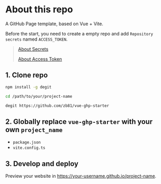 # About this repo

A GitHub Page template, based on Vue + Vite.

Before the start, you need to create a empty repo and add `Repository secrets` named `ACCESS_TOKEN`.

> [About Secrets](https://docs.github.com/en/actions/security-guides/encrypted-secrets#about-encrypted-secrets)
>
> [About Access Token](https://docs.github.com/en/authentication/keeping-your-account-and-data-secure/creating-a-personal-access-token#about-personal-access-tokens)

## 1. Clone repo

```bash
npm install -g degit

cd /path/to/your/project-name

degit https://github.com/zb81/vue-ghp-starter
```

## 2. Globally replace `vue-ghp-starter` with your own `project_name`

- `package.json`
- `vite.config.ts`

## 3. Develop and deploy

Preview your website in https://your-username.github.io/project-name.
